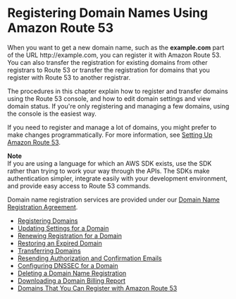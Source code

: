 # Registering Domain Names Using Amazon Route 53<a name="registrar"></a>

When you want to get a new domain name, such as the **example\.com** part of the URL http://example\.com, you can register it with Amazon Route 53\. You can also transfer the registration for existing domains from other registrars to Route 53 or transfer the registration for domains that you register with Route 53 to another registrar\. 

The procedures in this chapter explain how to register and transfer domains using the Route 53 console, and how to edit domain settings and view domain status\. If you're only registering and managing a few domains, using the console is the easiest way\. 

If you need to register and manage a lot of domains, you might prefer to make changes programmatically\. For more information, see [Setting Up Amazon Route 53](setting-up-route-53.md)\. 

**Note**  
If you are using a language for which an AWS SDK exists, use the SDK rather than trying to work your way through the APIs\. The SDKs make authentication simpler, integrate easily with your development environment, and provide easy access to Route 53 commands\. 

Domain name registration services are provided under our [Domain Name Registration Agreement](https://aws.amazon.com/route53/domain-registration-agreement/)\.


+ [Registering Domains](domain-register-update.md)
+ [Updating Settings for a Domain](domain-update-settings.md)
+ [Renewing Registration for a Domain](domain-renew.md)
+ [Restoring an Expired Domain](domain-restore-expired.md)
+ [Transferring Domains](domain-transfer.md)
+ [Resending Authorization and Confirmation Emails](domain-click-email-link.md)
+ [Configuring DNSSEC for a Domain](domain-configure-dnssec.md)
+ [Deleting a Domain Name Registration](domain-delete.md)
+ [Downloading a Domain Billing Report](domain-billing-report.md)
+ [Domains That You Can Register with Amazon Route 53](registrar-tld-list.md)